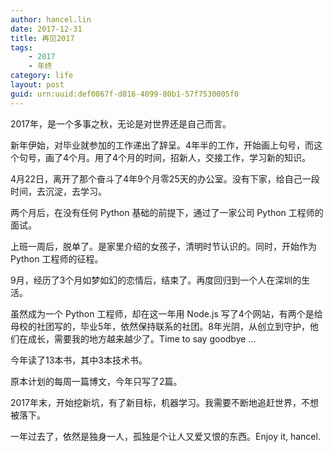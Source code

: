 ```yaml
---
author: hancel.lin
date: 2017-12-31
title: 再见2017
tags: 
    - 2017
    - 年终
category: life
layout: post
guid: urn:uuid:def0867f-d816-4099-80b1-57f7530005f0
---
```

2017年，是一个多事之秋，无论是对世界还是自己而言。

新年伊始，对毕业就参加的工作递出了辞呈。4年半的工作，开始画上句号，而这个句号，画了4个月。用了4个月的时间，招新人，交接工作，学习新的知识。

4月22日，离开了那个奋斗了4年9个月零25天的办公室。<!--more-->没有下家，给自己一段时间，去沉淀，去学习。

两个月后，在没有任何 Python 基础的前提下，通过了一家公司 Python 工程师的面试。

上班一周后，脱单了。是家里介绍的女孩子，清明时节认识的。同时，开始作为 Python 工程师的征程。

9月，经历了3个月如梦如幻的恋情后，结束了。再度回归到一个人在深圳的生活。

虽然成为一个 Python 工程师，却在这一年用 Node.js  写了4个网站，有两个是给母校的社团写的，毕业5年，依然保持联系的社团。8年光阴，从创立到守护，他们在成长，需要我的地方越来越少了。Time to say goodbye ...

今年读了13本书，其中3本技术书。

原本计划的每周一篇博文，今年只写了2篇。

2017年末，开始挖新坑，有了新目标，机器学习。我需要不断地追赶世界，不想被落下。

一年过去了，依然是独身一人，孤独是个让人又爱又恨的东西。Enjoy it, hancel.